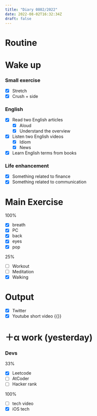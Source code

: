 ```yaml
---
title: "Diary 0802/2022"  
date: 2022-08-02T16:32:34Z
draft: false
---
```


# Routine

# Wake up

### Small exercise

- [x]  Stretch
- [x]  Crush + side

### English

- [x]  Read two English articles
    - [x]  Aloud
    - [x]  Understand the overview
- [x]  Listen two English videos
    - [x]  Idiom
    - [x]  News
- [x]  Learn English terms from books

### Life enhancement

- [x]  Something related to finance
- [x]  Something related to communication

# Main Exercise

100%

- [x]  breath
- [x]  PC
- [x]  back
- [x]  eyes
- [x]  pop

25%

- [ ]  Workout
- [ ]  Meditation
- [x]  Walking

# Output

- [x]  Twitter
- [x]  Youtube short video {{<youtube NNYkS8VsouI>}}

# ＋α work (yesterday)

### Devs

33%

- [x]  Leetcode
- [ ]  AtCoder
- [ ]  Hacker rank

100%

- [ ]  tech video
- [x]  iOS tech